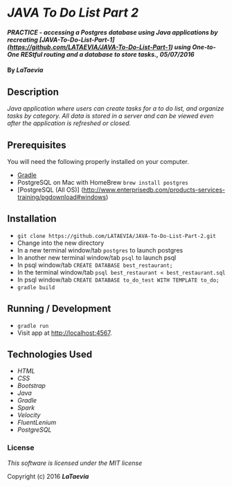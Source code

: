 # _JAVA To Do List Part 2_

#### _PRACTICE - accessing a Postgres database using Java applications by recreating [JAVA-To-Do-List-Part-1] (https://github.com/LATAEVIA/JAVA-To-Do-List-Part-1) using One-to-One REStful routing and a database to store tasks., 05/07/2016_

#### By _**LaTaevia**_

## Description

_Java application where users can create tasks for a to do list, and organize tasks by category. All data is stored in a server and can be viewed even after the application is refreshed or closed._

## Prerequisites

You will need the following properly installed on your computer.

* [Gradle](https://gradle.org/gradle-download/)
* PostgreSQL on Mac with HomeBrew `brew install postgres` 
* [PostgreSQL (All OS)] (http://www.enterprisedb.com/products-services-training/pgdownload#windows)

## Installation

* `git clone https://github.com/LATAEVIA/JAVA-To-Do-List-Part-2.git`
* Change into the new directory
* In a new terminal window/tab `postgres` to launch postgres
* In another new terminal window/tab `psql` to launch psql
* In psql window/tab `CREATE DATABASE best_restaurant;`
* In the terminal window/tab `psql best_restaurant < best_restaurant.sql`
* In psql window/tab `CREATE DATABASE to_do_test WITH TEMPLATE to_do;`
* `gradle build`

## Running / Development

* `gradle run`
* Visit app at [http://localhost:4567](http://localhost:4567).

## Technologies Used

* _HTML_
* _CSS_
* _Bootstrap_
* _Java_
* _Gradle_
* _Spark_
* _Velocity_
* _FluentLenium_
* _PostgreSQL_

### License

*This software is licensed under the MIT license*

Copyright (c) 2016 **_LaTaevia_**
